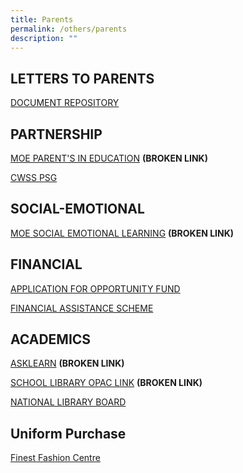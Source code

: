 ```yaml
---
title: Parents
permalink: /others/parents
description: ""
---
```

LETTERS TO PARENTS
------------------

[DOCUMENT REPOSITORY](https://staging.d2q8d178bncjmq.amplifyapp.com/others/parents/document-repository)

PARTNERSHIP
-----------

[MOE PARENT'S IN EDUCATION](http://parents-in-education.moe.gov.sg/)  **(BROKEN LINK)**

[CWSS PSG](https://www.cwssdocs.org/parent-support-group.html)

SOCIAL-EMOTIONAL
----------------

[MOE SOCIAL EMOTIONAL LEARNING](http://www.moe.gov.sg/education/programmes/social-emotional-learning/) **(BROKEN LINK)**

FINANCIAL
---------

[APPLICATION FOR OPPORTUNITY FUND](https://www.commonwealthsec.moe.edu.sg/qql/slot/u156/Opportunity%20fund%20guidelines%20cum%20parents%20letter%20(6%20Dec%202019).pdf)  
  
  
[FINANCIAL ASSISTANCE SCHEME](https://www.commonwealthsec.moe.edu.sg/qql/slot/u156/Opportunity%20fund%20guidelines%20cum%20parents%20letter%20(6%20Dec%202019).pdf)  
  
  

ACADEMICS
---------

[ASKLEARN](https://lms.asknlearn.com/CWSS/logon_new.aspx) **(BROKEN LINK)**

[SCHOOL LIBRARY OPAC LINK](http://commonwealthsec.spydus.com.sg/cgi-bin/spydus.exe/MSGTRN/OPAC/HOME) **(BROKEN LINK)**

[NATIONAL LIBRARY BOARD](http://www.nlb.gov.sg/)

Uniform Purchase
----------------

[Finest Fashion Centre](https://finestuniform.com/)